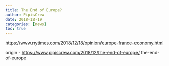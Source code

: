```yaml
---
title: The End of Europe?
author: PipisCrew
date: 2018-12-19
categories: [news]
toc: true
---
```


https://www.nytimes.com/2018/12/18/opinion/europe-france-economy.html

origin - https://www.pipiscrew.com/2018/12/the-end-of-europe/ the-end-of-europe